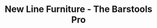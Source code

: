 ---
title: "New Line Furniture - The Barstools Pro"
url: /winnipeg/new-line-furniture-the-barstools-pro/
shop: furniture
---
